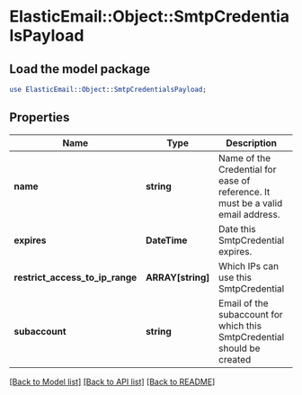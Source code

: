# ElasticEmail::Object::SmtpCredentialsPayload

## Load the model package
```perl
use ElasticEmail::Object::SmtpCredentialsPayload;
```

## Properties
Name | Type | Description | Notes
------------ | ------------- | ------------- | -------------
**name** | **string** | Name of the Credential for ease of reference. It must be a valid email address. | 
**expires** | **DateTime** | Date this SmtpCredential expires. | [optional] 
**restrict_access_to_ip_range** | **ARRAY[string]** | Which IPs can use this SmtpCredential | [optional] 
**subaccount** | **string** | Email of the subaccount for which this SmtpCredential should be created | [optional] 

[[Back to Model list]](../README.md#documentation-for-models) [[Back to API list]](../README.md#documentation-for-api-endpoints) [[Back to README]](../README.md)


